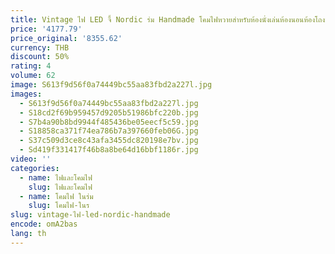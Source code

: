 ```yaml
---
title: Vintage ไฟ LED จี้ Nordic ร่ม Handmade โคมไฟหวายสําหรับห้องนั่งเล่นห้องนอนห้องโถงห้องรับประทานอาหาร Rom ตารางห้องนั่งเล่น Luster
price: '4177.79'
price_original: '8355.62'
currency: THB
discount: 50%
rating: 4
volume: 62
image: S613f9d56f0a74449bc55aa83fbd2a227l.jpg
images:
  - S613f9d56f0a74449bc55aa83fbd2a227l.jpg
  - S18cd2f69b959457d9205b51986bfc220b.jpg
  - S7b4a90b8bd9944f485436be05eecf5c59.jpg
  - S18858ca371f74ea786b7a397660feb06G.jpg
  - S37c509d3ce8c43afa3455dc820198e7bv.jpg
  - Sd419f331417f46b8a8be64d16bbf1186r.jpg
video: ''
categories:
  - name: ไฟและโคมไฟ
    slug: ไฟและโคมไฟ
  - name: โคมไฟ ในร่ม
    slug: โคมไฟ-ในร
slug: vintage-ไฟ-led-nordic-handmade
encode: omA2bas
lang: th
---
```

  